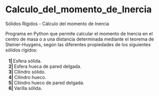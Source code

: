 # Calculo_del_momento_de_Inercia
Sólidos Rígidos - Cálculo del momento de Inercia


Programa en Python que permite calcular el momento de Inercia en el centro de masa o a una distancia determinada mediante el teorema de Steiner-Huygens, según las diferentes propiedades de los siguientes sólidos rígidos:<br/><br/>
<strong>  &nbsp;&nbsp;&nbsp;1|  </strong> Esfera sólida.  <br>
<strong>  &nbsp;&nbsp;&nbsp;2|  </strong> Esfera hueca de pared delgada.  <br>
<strong>  &nbsp;&nbsp;&nbsp;3|  </strong> Cilindro sólido.  <br>
<strong>  &nbsp;&nbsp;&nbsp;4|  </strong> Cilindro hueco. <br>
<strong>  &nbsp;&nbsp;&nbsp;5|  </strong> Cilindro hueco de pared delgada.  <br>
<strong>  &nbsp;&nbsp;&nbsp;6|  </strong> Varilla sólida. <br>
